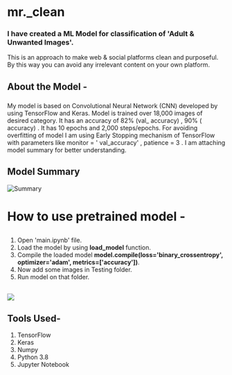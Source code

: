 # mr._clean
### I have created a ML Model for classification of 'Adult & Unwanted Images'.
This is an approach to make web & social platforms clean and purposeful. By this way you can avoid any irrelevant content on your own platform.
###

## About the Model -

###
My model is based on Convolutional Neural Network (CNN) developed by using TensorFlow and Keras. Model is trained over 18,000 images of desired category. 
It has an accuracy of 82% (val_ accuracy) , 90% ( accuracy) . 
It has 10 epochs and 2,000 steps/epochs. 
For avoiding overfitting of model I am using Early Stopping mechanism of TensorFlow with parameters like monitor = ' val_accuracy' , patience = 3 .
I am attaching model summary for better understanding.
###

## Model Summary

![Summary](https://github.com/AKSHATM99/mr._clean/blob/c3f5808c677d4e49a7e11fbe3d9a2413073815cb/Model%20Summary.png)


# How to use pretrained model -
##
1. Open 'main.ipynb' file.
2. Load the model by using **load_model** function.
3. Compile the loaded model **model.compile(loss='binary_crossentropy', optimizer='adam', metrics=['accuracy'])**.
4. Now add some images in Testing folder.
5. Run model on that folder.
##
![](https://github.com/AKSHATM99/mr._clean/blob/4f780649ba1292ba43a2eef511d7ac0dd4130aea/mr.%20clean/Assets/carbon1x.png)

## Tools Used-
1. TensorFlow
2. Keras
3. Numpy
4. Python 3.8
5. Jupyter Notebook


